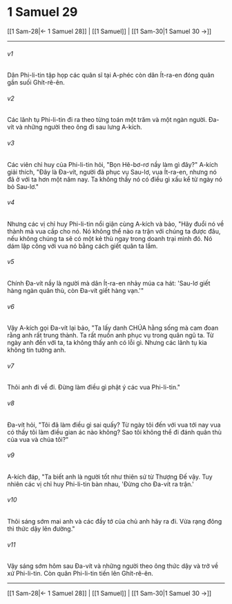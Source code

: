 # 1 Samuel 29

[[1 Sam-28|← 1 Samuel 28]] | [[1 Samuel]] | [[1 Sam-30|1 Samuel 30 →]]
***



###### v1 
Dân Phi-li-tin tập họp các quân sĩ tại A-phéc còn dân Ít-ra-en đóng quân gần suối Ghít-rê-ên. 

###### v2 
Các lãnh tụ Phi-li-tin đi ra theo từng toán một trăm và một ngàn người. Đa-vít và những người theo ông đi sau lưng A-kích. 

###### v3 
Các viên chỉ huy của Phi-li-tin hỏi, "Bọn Hê-bơ-rơ nầy làm gì đây?" A-kích giải thích, "Đây là Đa-vít, người đã phục vụ Sau-lơ, vua Ít-ra-en, nhưng nó đã ở với ta hơn một năm nay. Ta không thấy nó có điều gì xấu kể từ ngày nó bỏ Sau-lơ." 

###### v4 
Nhưng các vị chỉ huy Phi-li-tin nổi giận cùng A-kích và bảo, "Hãy đuổi nó về thành mà vua cấp cho nó. Nó không thể nào ra trận với chúng ta được đâu, nếu không chúng ta sẽ có một kẻ thù ngay trong doanh trại mình đó. Nó dám lập công với vua nó bằng cách giết quân ta lắm. 

###### v5 
Chính Đa-vít nầy là người mà dân Ít-ra-en nhảy múa ca hát: 'Sau-lơ giết hàng ngàn quân thù, còn Đa-vít giết hàng vạn.'" 

###### v6 
Vậy A-kích gọi Đa-vít lại bảo, "Ta lấy danh CHÚA hằng sống mà cam đoan rằng anh rất trung thành. Ta rất muốn anh phục vụ trong quân ngũ ta. Từ ngày anh đến với ta, ta không thấy anh có lỗi gì. Nhưng các lãnh tụ kia không tin tưởng anh. 

###### v7 
Thôi anh đi về đi. Đừng làm điều gì phật ý các vua Phi-li-tin." 

###### v8 
Đa-vít hỏi, "Tôi đã làm điều gì sai quấy? Từ ngày tôi đến với vua tới nay vua có thấy tôi làm điều gian ác nào không? Sao tôi không thể đi đánh quân thù của vua và chúa tôi?" 

###### v9 
A-kích đáp, "Ta biết anh là người tốt như thiên sứ từ Thượng Đế vậy. Tuy nhiên các vị chỉ huy Phi-li-tin bàn nhau, 'Đừng cho Đa-vít ra trận.' 

###### v10 
Thôi sáng sớm mai anh và các đầy tớ của chủ anh hãy ra đi. Vừa rạng đông thì thức dậy lên đường." 

###### v11 
Vậy sáng sớm hôm sau Đa-vít và những người theo ông thức dậy và trở về xứ Phi-li-tin. Còn quân Phi-li-tin tiến lên Ghít-rê-ên.

***
[[1 Sam-28|← 1 Samuel 28]] | [[1 Samuel]] | [[1 Sam-30|1 Samuel 30 →]]
